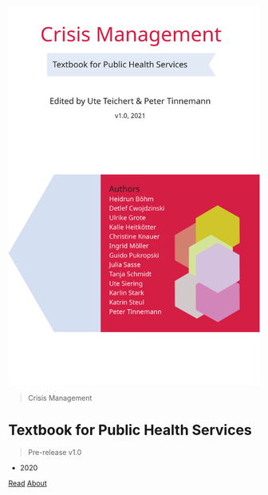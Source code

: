 ![cover](files/cover.png ':size=50%')

> Crisis Management

# Textbook for Public Health Services

> Pre-release v1.0

- 2020

[Read](files/chapter_0.md) [About](#über)
